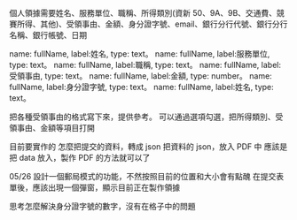 個人領據需要姓名、服務單位、職稱、所得類別(資新 50、9A、9B、交通費、競賽所得、其他)、受領事由、金額、身分證字號、email、銀行分行代號、銀行分行名稱、銀行帳號、日期

name: fullName, label:姓名, type: text。
name: fullName, label:服務單位, type: text。
name: fullName, label:職稱, type: text。
name: fullName, label:受領事由, type: text。
name: fullName, label:金額, type: number。
name: fullName, label:身分證字號, type: text。
name: fullName, label:姓名, type: text。

把各種受領事由的格式寫下來，提供參考。
可以通過選項勾選，把所得類別、受領事由、金額等項目打開

目前要實作的
怎麼把提交的資料，轉成 json
把資料的 json，放入 PDF 中
應該是把 data 放入，製作 PDF 的方法就可以了

05/26
設計一個郵局模式的功能，不然按照目前的位置和大小會有點醜
在提交表單後，應該出現一個彈窗，顯示目前正在製作領據

思考怎麼解決身分證字號的數字，沒有在格子中的問題
